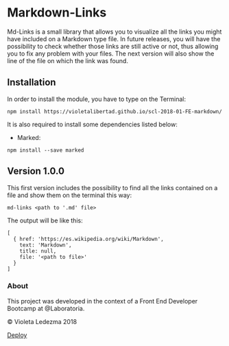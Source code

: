 # Markdown-Links

Md-Links is a small library that allows you to visualize all the links you might have included on a Markdown type file. In future releases, you will have the possibility to check whether those links are still active or not, thus allowing you to fix any problem with your files. The next version will also show the line of the file on which the link was found.  

## Installation

In order to install the module, you have to type on the Terminal:

```
npm install https://violetalibertad.github.io/scl-2018-01-FE-markdown/
```

It is also required to install some dependencies listed below:

- Marked:
```
npm install --save marked
```

## Version 1.0.0

This first version includes the possibility to find all the links contained on a file and show them on the terminal this way:

```
md-links <path to '.md' file>
```

The output will be like this:

```
[
  { href: 'https://es.wikipedia.org/wiki/Markdown',
    text: 'Markdown',
    title: null,
    file: '<path to file>'
  }
]
```

### About

This project was developed in the context of a Front End Developer Bootcamp at @Laboratoria.

© Violeta Ledezma 2018

[Deploy](https://violetalibertad.github.io/scl-2018-01-FE-markdown/)